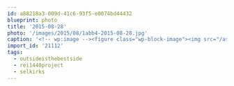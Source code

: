 ```yaml
---
id: a88218a3-009d-41c6-93f5-e0074bd44432
blueprint: photo
title: '2015-08-28'
photo: '/images/2015/08/1abb4-2015-08-28.jpg'
caption: '<!-- wp:image --><figure class="wp-block-image"><img src="/assets/images/2015/08/1abb4-2015-08-28.jpg" /></figure><!-- /wp:image --><!-- wp:paragraph --><p>The mountains are calling. Do you answer? #outsideisthebestside #rei1440project #selkirks</p><!-- /wp:paragraph -->'
import_id: '21112'
tags:
  - outsideisthebestside
  - rei1440project
  - selkirks
---
```

